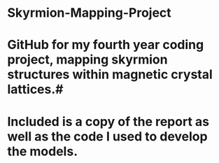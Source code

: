# Skyrmion-Mapping-Project
# GitHub for my fourth year coding project, mapping skyrmion structures within magnetic crystal lattices.#
# Included is a copy of the report as well as the code I used to develop the models.
